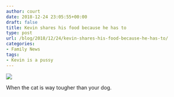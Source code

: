 ```yaml
---
author: court
date: 2018-12-24 23:05:55+00:00
draft: false
title: Kevin shares his food because he has to
type: post
url: /blog/2018/12/24/kevin-shares-his-food-because-he-has-to/
categories:
- Family News
tags:
- Kevin is a pussy
---
```


![](http://www.vallentyne.com/blog/wp-content/uploads/2018/12/image_5673854449837.jpg)


When the cat is way tougher than your dog.
